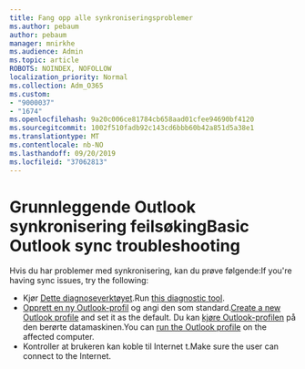 ```yaml
---
title: Fang opp alle synkroniseringsproblemer
ms.author: pebaum
author: pebaum
manager: mnirkhe
ms.audience: Admin
ms.topic: article
ROBOTS: NOINDEX, NOFOLLOW
localization_priority: Normal
ms.collection: Adm_O365
ms.custom:
- "9000037"
- "1674"
ms.openlocfilehash: 9a20c006ce81784cb658aad01cfee94690bf4120
ms.sourcegitcommit: 1002f510fadb92c143cd6bbb60b42a851d5a38e1
ms.translationtype: MT
ms.contentlocale: nb-NO
ms.lasthandoff: 09/20/2019
ms.locfileid: "37062813"
---
```

# <a name="basic-outlook-sync-troubleshooting"></a><span data-ttu-id="664ee-102">Grunnleggende Outlook synkronisering feilsøking</span><span class="sxs-lookup"><span data-stu-id="664ee-102">Basic Outlook sync troubleshooting</span></span>

<span data-ttu-id="664ee-103">Hvis du har problemer med synkronisering, kan du prøve følgende:</span><span class="sxs-lookup"><span data-stu-id="664ee-103">If you're having sync issues, try the following:</span></span>

- <span data-ttu-id="664ee-104">Kjør [Dette diagnoseverktøyet](https://aka.ms/sara-outlooksendreceive).</span><span class="sxs-lookup"><span data-stu-id="664ee-104">Run [this diagnostic tool](https://aka.ms/sara-outlooksendreceive).</span></span>
- <span data-ttu-id="664ee-105">[Opprett en ny Outlook-profil](https://support.office.com/article/f544c1ba-3352-4b3b-be0b-8d42a540459d) og angi den som standard.</span><span class="sxs-lookup"><span data-stu-id="664ee-105">[Create a new Outlook profile](https://support.office.com/article/f544c1ba-3352-4b3b-be0b-8d42a540459d) and set it as the default.</span></span> <span data-ttu-id="664ee-106">Du kan [kjøre Outlook-profilen](https://aka.ms/SaRA-OutlookSetupProfile) på den berørte datamaskinen.</span><span class="sxs-lookup"><span data-stu-id="664ee-106">You can [run the Outlook profile](https://aka.ms/SaRA-OutlookSetupProfile) on the affected computer.</span></span>
- <span data-ttu-id="664ee-107">Kontroller at brukeren kan koble til Internet t.</span><span class="sxs-lookup"><span data-stu-id="664ee-107">Make sure the user can connect to the Internet.</span></span> 
